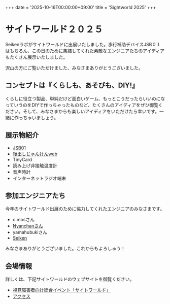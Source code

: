 +++
date = '2025-10-16T00:00:00+09:00'
title = 'Sightworld 2025'
+++
# サイトワールド２０２５

Seikenラボがサイトワールドに出展いたしました。歩行補助デバイスJSB０１はもちろん、この日のために集結してくれた素敵なエンジニアたちのアイディアもたくさん展示いたしました。

沢山の方にご覧いただけました、みなさまありがとうございました。

## コンセプトは『くらしも、あそびも、DIY!』

くらしに役立つ製品、単純だけど面白いゲーム、もっとこうだったらいいのになっていうのをDIYで作っちゃったものなど、たくさんのアイディアをぜひ御覧ください。そして、みなさまからも楽しいアイディアをいただけたら幸いです。一緒に作っちゃいましょう。

## 展示物紹介

- [JSB01](/products/jsb01)
- [後出しじゃんけんweb](https://nyanchangames.com/softs/atj-web/game/)
- TinyCard
- 読み上げ非接触温度計
- 音声時計
- インターネットラジオ端末

## 参加エンジニアたち

今年のサイトワールド出展のために協力してくれたエンジニアのみなさまです。

- c.mosさん
- [Nyanchanさん](https://yncat.net/)
- yamahubukiさん
- [Seiken](https://www.rd01.net/)

みなさまありがとうございました。これからもよろしゅう！

## 会場情報

詳しくは、下記サイトワールドのウェブサイトを御覧ください。

- [視覚障害者向け総合イベント「サイトワールド」](https://www.sight-world.com/)
- [アクセス](https://www.sight-world.com/access)
